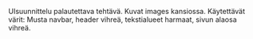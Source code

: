 UIsuunnittelu palautettava tehtävä. Kuvat images kansiossa.
Käytettävät värit: Musta navbar, header vihreä, tekstialueet harmaat, sivun alaosa vihreä. 